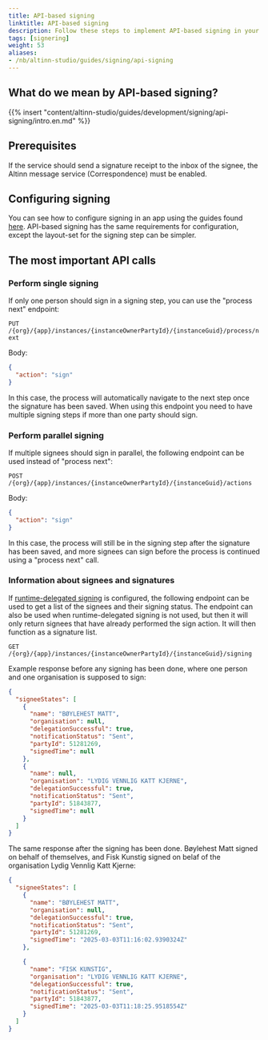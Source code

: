 ```yaml
---
title: API-based signing
linktitle: API-based signing
description: Follow these steps to implement API-based signing in your app.
tags: [signering]
weight: 53
aliases:
- /nb/altinn-studio/guides/signing/api-signing
---
```


## What do we mean by API-based signing?

{{% insert "content/altinn-studio/guides/development/signing/api-signing/intro.en.md" %}}

## Prerequisites

If the service should send a signature receipt to the inbox of the signee, the Altinn message service (Correspondence) must be enabled.

## Configuring signing

You can see how to configure signing in an app using the guides found [here](/altinn-studio/guides/development/signing/).
API-based signing has the same requirements for configuration, except the layout-set for the signing step can be simpler.

## The most important API calls

### Perform single signing
If only one person should sign in a signing step, you can use the "process next" endpoint:

`PUT /{org}/{app}/instances/{instanceOwnerPartyId}/{instanceGuid}/process/next`
  
Body:
```json
{
  "action": "sign"
}
```

In this case, the process will automatically navigate to the next step once the signature has been saved.
When using this endpoint you need to have multiple signing steps if more than one party should sign.

### Perform parallel signing

If multiple signees should sign in parallel, the following endpoint can be used instead of "process next":

`POST /{org}/{app}/instances/{instanceOwnerPartyId}/{instanceGuid}/actions`

Body:
```json
{
  "action": "sign"
}
```

In this case, the process will still be in the signing step after the signature has been saved, and more signees can sign before the process is continued using a "process next" call.

### Information about signees and signatures

If [runtime-delegated signing](/altinn-studio/guides/development/signing/runtime-delegated-signing/) is configured, the following endpoint can be used to get a list of the signees and their signing status.
The endpoint can also be used when runtime-delegated signing is not used, but then it will only return signees that have already performed the sign action. It will then function as a signature list.

`GET /{org}/{app}/instances/{instanceOwnerPartyId}/{instanceGuid}/signing`

Example response before any signing has been done, where one person and one organisation is supposed to sign:
```json
{
  "signeeStates": [
    {
      "name": "BØYLEHEST MATT",
      "organisation": null,
      "delegationSuccessful": true,
      "notificationStatus": "Sent",
      "partyId": 51281269,
      "signedTime": null
    },
    {
      "name": null,
      "organisation": "LYDIG VENNLIG KATT KJERNE",
      "delegationSuccessful": true,
      "notificationStatus": "Sent",
      "partyId": 51843877,
      "signedTime": null
    }
  ]
}
```

The same response after the signing has been done. Bøylehest Matt signed on behalf of themselves, and Fisk Kunstig signed on belaf of the organisation Lydig Vennlig Katt Kjerne:
```json
{
  "signeeStates": [
    {
      "name": "BØYLEHEST MATT",
      "organisation": null,
      "delegationSuccessful": true,
      "notificationStatus": "Sent",
      "partyId": 51281269,
      "signedTime": "2025-03-03T11:16:02.9390324Z"
    },

    {
      "name": "FISK KUNSTIG",
      "organisation": "LYDIG VENNLIG KATT KJERNE",
      "delegationSuccessful": true,
      "notificationStatus": "Sent",
      "partyId": 51843877,
      "signedTime": "2025-03-03T11:18:25.9518554Z"
    }
  ]
}
```
